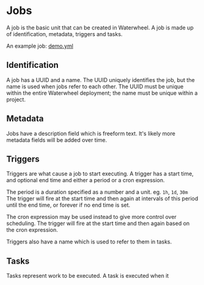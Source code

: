 # Jobs

A job is the basic unit that can be created in Waterwheel.
A job is made up of identification, metadata, triggers and tasks.

An example job: [demo.yml](../sample/jobs/demo.yml)

## Identification

A job has a UUID and a name. The UUID uniquely identifies the job, but the name
is used when jobs refer to each other. The UUID must be unique within the entire
Waterwheel deployment; the name must be unique within a project.

## Metadata

Jobs have a description field which is freeform text. It's likely more 
metadata fields will be added over time.

## Triggers

Triggers are what cause a job to start executing. A trigger has a start time,
and optional end time and either a period or a cron expression.

The period is a duration specified as a number and a unit. eg. `1h`, `1d`, `30m`
The trigger will fire at the start time and then again at intervals of this 
period until the end time, or forever if no end time is set.

The cron expression may be used instead to give more control over scheduling.
The trigger will fire at the start time and then again based on the cron 
expression.

Triggers also have a name which is used to refer to them in tasks.

## Tasks

Tasks represent work to be executed. A task is executed when it 